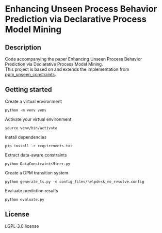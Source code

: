 # Enhancing Unseen Process Behavior Prediction via Declarative Process Model Mining

## Description
Code accompanying the paper Enhancing Unseen Process Behavior Prediction via Declarative Process Model Mining.  
This project is based on and extends the implementation from [ppm_unseen_constraints](https://github.com/Qian915/ppm_unseen_constraints). 

## Getting started

Create a virtual environment
```
python -m venv venv
```

Activate your virtual environment
```
source venv/bin/activate
```

Install dependencies
```
pip install -r requirements.txt
```

Extract data-aware constraints
```
python DataConstraintsMiner.py
```

Create a DPM transition system
```
python generate_ts.py -c config_files/helpdesk_no_resolve.config
```

Evaluate prediction results
```
python evaluate.py
```

## License
LGPL-3.0 license
